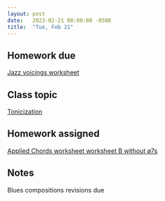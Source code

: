 ```yaml
---
layout: post
date:   2023-02-21 00:00:00 -0500
title:  "Tue, Feb 21"
---
```


## Homework due

[Jazz voicings worksheet](https://viva.pressbooks.pub/openmusictheory/chapter/jazz-voicings/#assignments)

## Class topic

[Tonicization](https://viva.pressbooks.pub/openmusictheory/chapter/tonicization/)

## Homework assigned

[Applied Chords worksheet worksheet B without ø7s](https://viva.pressbooks.pub/openmusictheory/chapter/tonicization/#assignments)

## Notes

Blues compositions revisions due